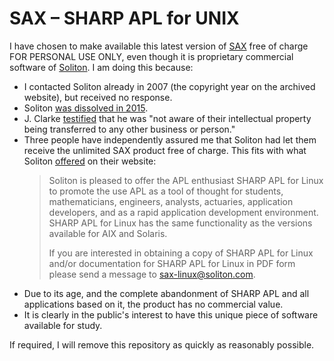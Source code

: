 # SAX – SHARP APL for UNIX

I have chosen to make available this latest version of [SAX](https://apl.wiki/SAX) free of charge FOR PERSONAL USE ONLY, even though it is proprietary commercial software of [Soliton](https://en.wikipedia.org/wiki/Soliton_Incorporated). I am doing this because:
* I contacted Soliton already in 2007 (the copyright year on the archived website), but received no response.
* Soliton [was dissolved in 2015](https://www.ic.gc.ca/app/scr/cc/CorporationsCanada/fdrlCrpDtls.html?corpId=3214532).
* J. Clarke [testified](https://groups.google.com/g/comp.lang.apl/c/RmYZT3uXEso/m/1CoDs690BwAJ) that he was "not aware of their intellectual property being transferred to any other business or person."
* Three people have independently assured me that Soliton had let them receive the unlimited SAX product free of charge. This fits with what Soliton [offered](https://web.archive.org/web/20150228103547/http://www.soliton.com:80/solutions-linux.html) on their website:
  > Soliton is pleased to offer the APL enthusiast SHARP APL for Linux to promote the use APL as a tool of thought for students, mathematicians, engineers, analysts, actuaries, application developers, and as a rapid application development environment. SHARP APL for Linux has the same functionality as the versions available for AIX and Solaris.
  >
  > If you are interested in obtaining a copy of SHARP APL for Linux and/or documentation for SHARP APL for Linux in PDF form please send a message to sax-linux@soliton.com.
* Due to its age, and the complete abandonment of SHARP APL and all applications based on it, the product has no commercial value.
* It is clearly in the public's interest to have this unique piece of software available for study.

If required, I will remove this repository as quickly as reasonably possible. 
